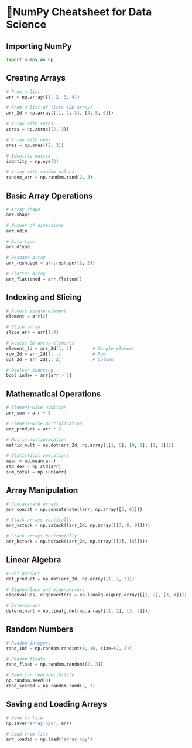# 📐NumPy Cheatsheet for Data Science

## Importing NumPy

```python
import numpy as np
```

## Creating Arrays

```python
# From a list
arr = np.array([1, 2, 3, 4])

# From a list of lists (2D array)
arr_2d = np.array([[1, 2, 3], [4, 5, 6]])

# Array with zeros
zeros = np.zeros((2, 3))

# Array with ones
ones = np.ones((2, 3))

# Identity matrix
identity = np.eye(3)

# Array with random values
random_arr = np.random.rand(2, 3)
```

## Basic Array Operations

```python
# Array shape
arr.shape

# Number of dimensions
arr.ndim

# Data type
arr.dtype

# Reshape array
arr_reshaped = arr.reshape((2, 2))

# Flatten array
arr_flattened = arr.flatten()
```

## Indexing and Slicing

```python
# Access single element
element = arr[2]

# Slice array
slice_arr = arr[1:4]

# Access 2D array elements
element_2d = arr_2d[1, 2]        # Single element
row_2d = arr_2d[1, :]            # Row
col_2d = arr_2d[:, 2]            # Column

# Boolean indexing
bool_index = arr[arr > 2]
```

## Mathematical Operations

```python
# Element-wise addition
arr_sum = arr + 5

# Element-wise multiplication
arr_product = arr * 2

# Matrix multiplication
matrix_mult = np.dot(arr_2d, np.array([[1, 0], [0, 1], [1, 1]]))

# Statistical operations
mean = np.mean(arr)
std_dev = np.std(arr)
sum_total = np.sum(arr)
```

## Array Manipulation

```python
# Concatenate arrays
arr_concat = np.concatenate((arr, np.array([5, 6])))

# Stack arrays vertically
arr_vstack = np.vstack((arr_2d, np.array([[7, 8, 9]])))

# Stack arrays horizontally
arr_hstack = np.hstack((arr_2d, np.array([[7], [8]])))
```

## Linear Algebra

```python
# Dot product
dot_product = np.dot(arr_2d, np.array([1, 2, 3]))

# Eigenvalues and eigenvectors
eigenvalues, eigenvectors = np.linalg.eig(np.array([[1, 2], [3, 4]]))

# Determinant
determinant = np.linalg.det(np.array([[1, 2], [3, 4]]))
```

## Random Numbers

```python
# Random integers
rand_int = np.random.randint(0, 10, size=(2, 3))

# Random floats
rand_float = np.random.random((2, 3))

# Seed for reproducibility
np.random.seed(0)
rand_seeded = np.random.rand(2, 3)
```

## Saving and Loading Arrays

```python
# Save to file
np.save('array.npy', arr)

# Load from file
arr_loaded = np.load('array.npy')
```
